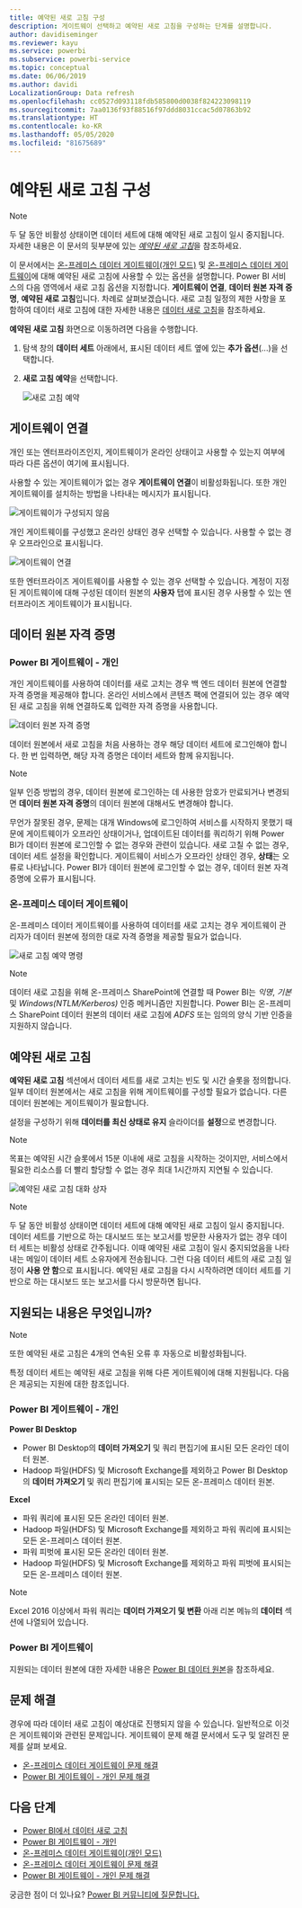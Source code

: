 ```yaml
---
title: 예약된 새로 고침 구성
description: 게이트웨이 선택하고 예약된 새로 고침을 구성하는 단계를 설명합니다.
author: davidiseminger
ms.reviewer: kayu
ms.service: powerbi
ms.subservice: powerbi-service
ms.topic: conceptual
ms.date: 06/06/2019
ms.author: davidi
LocalizationGroup: Data refresh
ms.openlocfilehash: cc0527d093118fdb585800d0038f824223098119
ms.sourcegitcommit: 7aa0136f93f88516f97ddd8031ccac5d07863b92
ms.translationtype: HT
ms.contentlocale: ko-KR
ms.lasthandoff: 05/05/2020
ms.locfileid: "81675689"
---
```

# <a name="configure-scheduled-refresh"></a>예약된 새로 고침 구성

>[!NOTE]
>두 달 동안 비활성 상태이면 데이터 세트에 대해 예약된 새로 고침이 일시 중지됩니다. 자세한 내용은 이 문서의 뒷부분에 있는 [*예약된 새로 고침*](#scheduled-refresh)을 참조하세요.

이 문서에서는 [온-프레미스 데이터 게이트웨이(개인 모드)](service-gateway-personal-mode.md) 및 [온-프레미스 데이터 게이트웨이](service-gateway-onprem.md)에 대해 예약된 새로 고침에 사용할 수 있는 옵션을 설명합니다. Power BI 서비스의 다음 영역에서 새로 고침 옵션을 지정합니다. **게이트웨이 연결**, **데이터 원본 자격 증명**, **예약된 새로 고침**입니다. 차례로 살펴보겠습니다. 새로 고침 일정의 제한 사항을 포함하여 데이터 새로 고침에 대한 자세한 내용은 [데이터 새로 고침](refresh-data.md#data-refresh)을 참조하세요.

**예약된 새로 고침** 화면으로 이동하려면 다음을 수행합니다.

1. 탐색 창의 **데이터 세트** 아래에서, 표시된 데이터 세트 옆에 있는 **추가 옵션**(...)을 선택합니다.
2. **새로 고침 예약**을 선택합니다.

    ![새로 고침 예약](media/refresh-scheduled-refresh/dataset-menu.png)

## <a name="gateway-connection"></a>게이트웨이 연결

개인 또는 엔터프라이즈인지, 게이트웨이가 온라인 상태이고 사용할 수 있는지 여부에 따라 다른 옵션이 여기에 표시됩니다.

사용할 수 있는 게이트웨이가 없는 경우 **게이트웨이 연결**이 비활성화됩니다. 또한 개인 게이트웨이를 설치하는 방법을 나타내는 메시지가 표시됩니다.

![게이트웨이가 구성되지 않음](media/refresh-scheduled-refresh/gateway-not-configured.png)

개인 게이트웨이를 구성했고 온라인 상태인 경우 선택할 수 있습니다. 사용할 수 없는 경우 오프라인으로 표시됩니다.

![게이트웨이 연결](media/refresh-scheduled-refresh/gateway-connection.png)

또한 엔터프라이즈 게이트웨이를 사용할 수 있는 경우 선택할 수 있습니다. 계정이 지정된 게이트웨이에 대해 구성된 데이터 원본의 **사용자** 탭에 표시된 경우 사용할 수 있는 엔터프라이즈 게이트웨이가 표시됩니다.

## <a name="data-source-credentials"></a>데이터 원본 자격 증명

### <a name="power-bi-gateway---personal"></a>Power BI 게이트웨이 - 개인

개인 게이트웨이를 사용하여 데이터를 새로 고치는 경우 백 엔드 데이터 원본에 연결할 자격 증명을 제공해야 합니다. 온라인 서비스에서 콘텐츠 팩에 연결되어 있는 경우 예약된 새로 고침을 위해 연결하도록 입력한 자격 증명을 사용합니다.

![데이터 원본 자격 증명](media/refresh-scheduled-refresh/data-source-credentials-pgw.png)

데이터 원본에서 새로 고침을 처음 사용하는 경우 해당 데이터 세트에 로그인해야 합니다. 한 번 입력하면, 해당 자격 증명은 데이터 세트와 함께 유지됩니다.

> [!NOTE]
> 일부 인증 방법의 경우, 데이터 원본에 로그인하는 데 사용한 암호가 만료되거나 변경되면 **데이터 원본 자격 증명**의 데이터 원본에 대해서도 변경해야 합니다.

무언가 잘못된 경우, 문제는 대개 Windows에 로그인하여 서비스를 시작하지 못했기 때문에 게이트웨이가 오프라인 상태이거나, 업데이트된 데이터를 쿼리하기 위해 Power BI가 데이터 원본에 로그인할 수 없는 경우와 관련이 있습니다. 새로 고칠 수 없는 경우, 데이터 세트 설정을 확인합니다. 게이트웨이 서비스가 오프라인 상태인 경우, **상태**는 오류로 나타납니다. Power BI가 데이터 원본에 로그인할 수 없는 경우, 데이터 원본 자격 증명에 오류가 표시됩니다.

### <a name="on-premises-data-gateway"></a>온-프레미스 데이터 게이트웨이

온-프레미스 데이터 게이트웨이를 사용하여 데이터를 새로 고치는 경우 게이트웨이 관리자가 데이터 원본에 정의한 대로 자격 증명을 제공할 필요가 없습니다.

![새로 고침 예약 명령](media/refresh-scheduled-refresh/data-source-credentials-egw.png)

> [!NOTE]
> 데이터 새로 고침을 위해 온-프레미스 SharePoint에 연결할 때 Power BI는 *익명*, *기본* 및 *Windows(NTLM/Kerberos)* 인증 메커니즘만 지원합니다. Power BI는 온-프레미스 SharePoint 데이터 원본의 데이터 새로 고침에 *ADFS* 또는 임의의 양식 기반 인증을 지원하지 않습니다. 

## <a name="scheduled-refresh"></a>예약된 새로 고침

**예약된 새로 고침** 섹션에서 데이터 세트를 새로 고치는 빈도 및 시간 슬롯을 정의합니다. 일부 데이터 원본에서는 새로 고침을 위해 게이트웨이를 구성할 필요가 없습니다. 다른 데이터 원본에는 게이트웨이가 필요합니다.

설정을 구성하기 위해 **데이터를 최신 상태로 유지** 슬라이더를 **설정**으로 변경합니다.

> [!NOTE]
> 목표는 예약된 시간 슬롯에서 15분 이내에 새로 고침을 시작하는 것이지만, 서비스에서 필요한 리소스를 더 빨리 할당할 수 없는 경우 최대 1시간까지 지연될 수 있습니다.

![예약된 새로 고침 대화 상자](media/refresh-scheduled-refresh/scheduled-refresh.png)

> [!NOTE]
> 두 달 동안 비활성 상태이면 데이터 세트에 대해 예약된 새로 고침이 일시 중지됩니다. 데이터 세트를 기반으로 하는 대시보드 또는 보고서를 방문한 사용자가 없는 경우 데이터 세트는 비활성 상태로 간주됩니다. 이때 예약된 새로 고침이 일시 중지되었음을 나타내는 메일이 데이터 세트 소유자에게 전송됩니다. 그런 다음 데이터 세트의 새로 고침 일정이 **사용 안 함**으로 표시됩니다. 예약된 새로 고침을 다시 시작하려면 데이터 세트를 기반으로 하는 대시보드 또는 보고서를 다시 방문하면 됩니다.

## <a name="whats-supported"></a>지원되는 내용은 무엇입니까?


> [!NOTE]
> 또한 예약된 새로 고침은 4개의 연속된 오류 후 자동으로 비활성화됩니다.

특정 데이터 세트는 예약된 새로 고침을 위해 다른 게이트웨이에 대해 지원됩니다. 다음은 제공되는 지원에 대한 참조입니다.

### <a name="power-bi-gateway---personal"></a>Power BI 게이트웨이 - 개인

**Power BI Desktop**

* Power BI Desktop의 **데이터 가져오기** 및 쿼리 편집기에 표시된 모든 온라인 데이터 원본.
* Hadoop 파일(HDFS) 및 Microsoft Exchange를 제외하고 Power BI Desktop의 **데이터 가져오기** 및 쿼리 편집기에 표시되는 모든 온-프레미스 데이터 원본.

**Excel**

* 파워 쿼리에 표시된 모든 온라인 데이터 원본.
* Hadoop 파일(HDFS) 및 Microsoft Exchange를 제외하고 파워 쿼리에 표시되는 모든 온-프레미스 데이터 원본.
* 파워 피벗에 표시된 모든 온라인 데이터 원본.
* Hadoop 파일(HDFS) 및 Microsoft Exchange를 제외하고 파워 피벗에 표시되는 모든 온-프레미스 데이터 원본.

> [!NOTE]
> Excel 2016 이상에서 파워 쿼리는 **데이터 가져오기 및 변환** 아래 리본 메뉴의 **데이터** 섹션에 나열되어 있습니다.

### <a name="power-bi-gateway"></a>Power BI 게이트웨이

지원되는 데이터 원본에 대한 자세한 내용은 [Power BI 데이터 원본](power-bi-data-sources.md)을 참조하세요.

## <a name="troubleshooting"></a>문제 해결
경우에 따라 데이터 새로 고침이 예상대로 진행되지 않을 수 있습니다. 일반적으로 이것은 게이트웨이와 관련된 문제입니다. 게이트웨이 문제 해결 문서에서 도구 및 알려진 문제를 살펴 보세요.

- [온-프레미스 데이터 게이트웨이 문제 해결](service-gateway-onprem-tshoot.md)
- [Power BI 게이트웨이 - 개인 문제 해결](service-admin-troubleshooting-power-bi-personal-gateway.md)

## <a name="next-steps"></a>다음 단계

- [Power BI에서 데이터 새로 고침](refresh-data.md)  
- [Power BI 게이트웨이 - 개인](service-gateway-personal-mode.md)  
- [온-프레미스 데이터 게이트웨이(개인 모드)](service-gateway-onprem.md)  
- [온-프레미스 데이터 게이트웨이 문제 해결](service-gateway-onprem-tshoot.md)  
- [Power BI 게이트웨이 - 개인 문제 해결](service-admin-troubleshooting-power-bi-personal-gateway.md)  

궁금한 점이 더 있나요? [Power BI 커뮤니티에 질문합니다.](https://community.powerbi.com/)